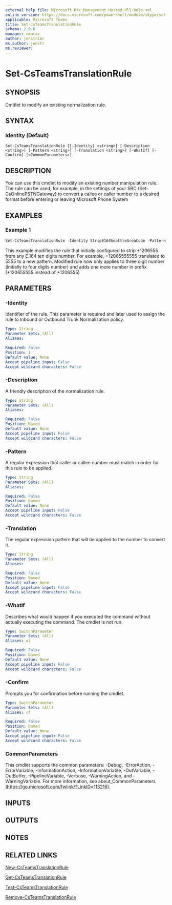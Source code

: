 ```yaml
---
external help file: Microsoft.Rtc.Management.Hosted.dll-help.xml
online version: https://docs.microsoft.com/powershell/module/skype/set-csteamstranslationrule
applicable: Microsoft Teams
title: Set-CsTeamsTranslationRule
schema: 2.0.0
manager: nmurav
author: jenstrier
ms.author: jenstr
ms.reviewer:
---
```


# Set-CsTeamsTranslationRule

## SYNOPSIS
Cmdlet to modify an existing normalization rule.

## SYNTAX

### Identity (Default)
```
Set-CsTeamsTranslationRule [[-Identity] <string>] [-Description <string>] [-Pattern <string>] [-Translation <string>] [-WhatIf] [-Confirm] [<CommonParameters>]
```

## DESCRIPTION
You can use this cmdlet to modify an existing number manipulation rule. The rule can be used, for example, in the settings of your SBC (Set-CsOnlinePSTNGateway) to convert a callee or caller number to a desired format before entering or leaving Microsoft Phone System

## EXAMPLES

### Example 1
```powershell
Set-CsTeamsTranslationRule -Identity StripE164SeattleAreaCode -Pattern ^+12065555(\d{3})$ -Translation $1
```

This example modifies the rule that initially configured to strip +1206555 from any E.164 ten digits number. For example, +12065555555 translated to 5555 to a new pattern. Modified rule now only applies to three digit number (initially to four digits number) and adds one more number in prefix (+120655555 instead of +1206555)

## PARAMETERS

### -Identity
Identifier of the rule. This parameter is required and later used to assign the rule to Inbound or Outbound Trunk Normalization policy.

```yaml
Type: String
Parameter Sets: (All)
Aliases:

Required: False
Position: 1
Default value: None
Accept pipeline input: False
Accept wildcard characters: False
```

### -Description
A friendly description of the normalization rule.

```yaml
Type: String
Parameter Sets: (All)
Aliases:

Required: False
Position: Named
Default value: None
Accept pipeline input: False
Accept wildcard characters: False
```


### -Pattern
A regular expression that caller or callee number must match in order for this rule to be applied.

```yaml
Type: String
Parameter Sets: (All)
Aliases:

Required: False
Position: Named
Default value: None
Accept pipeline input: False
Accept wildcard characters: False
```

### -Translation
The regular expression pattern that will be applied to the number to convert it.

```yaml
Type: String
Parameter Sets: (All)
Aliases:

Required: False
Position: Named
Default value: None
Accept pipeline input: False
Accept wildcard characters: False
```

### -WhatIf
Describes what would happen if you executed the command without actually executing the command. The cmdlet is not run.

```yaml
Type: SwitchParameter
Parameter Sets: (All)
Aliases: wi

Required: False
Position: Named
Default value: None
Accept pipeline input: False
Accept wildcard characters: False
```

### -Confirm
Prompts you for confirmation before running the cmdlet.

```yaml
Type: SwitchParameter
Parameter Sets: (All)
Aliases: cf

Required: False
Position: Named
Default value: None
Accept pipeline input: False
Accept wildcard characters: False
```

### CommonParameters
This cmdlet supports the common parameters: -Debug, -ErrorAction, -ErrorVariable, -InformationAction, -InformationVariable, -OutVariable, -OutBuffer, -PipelineVariable, -Verbose, -WarningAction, and -WarningVariable.
For more information, see about_CommonParameters (https://go.microsoft.com/fwlink/?LinkID=113216).

## INPUTS

## OUTPUTS

## NOTES

## RELATED LINKS
[New-CsTeamsTranslationRule](New-CsTeamsTranslationRule.md)

[Get-CsTeamsTranslationRule](Get-CsTeamsTranslationRule.md)

[Test-CsTeamsTranslationRule](Set-CsTeamsTranslationRule.md)

[Remove-CsTeamsTranslationRule](Remove-CsTeamsTranslationRule.md)
